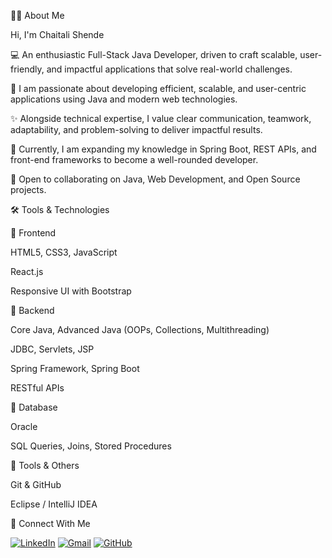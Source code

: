 👩‍💻 About Me

Hi, I'm Chaitali Shende 

💻 An enthusiastic Full-Stack Java Developer, driven to craft scalable, user-friendly, and impactful applications that solve real-world challenges.

🚀 I am passionate about developing efficient, scalable, and user-centric applications using Java and modern web technologies.

✨ Alongside technical expertise, I value clear communication, teamwork, adaptability, and problem-solving to deliver impactful results.

🌱 Currently, I am expanding my knowledge in Spring Boot, REST APIs, and front-end frameworks to become a well-rounded developer.

🤝 Open to collaborating on Java, Web Development, and Open Source projects.



🛠️ Tools & Technologies

🔹 Frontend

HTML5, CSS3, JavaScript 

React.js 

Responsive UI with Bootstrap

🔹 Backend

Core Java, Advanced Java (OOPs, Collections, Multithreading)

JDBC, Servlets, JSP

Spring Framework, Spring Boot

RESTful APIs

🔹 Database

Oracle 

SQL Queries, Joins, Stored Procedures

🔹 Tools & Others

Git & GitHub

Eclipse / IntelliJ IDEA



🔗 Connect With Me  

[![LinkedIn](https://img.icons8.com/color/48/000000/linkedin.png)](https://www.linkedin.com/in/chaitali-shende-a28779256)
[![Gmail](https://img.icons8.com/color/48/000000/gmail.png)](mailto:chaitaliishende@gmail.com)
[![GitHub](https://img.icons8.com/material-outlined/48/000000/github.png)](https://github.com/chaitali-shende)


 
